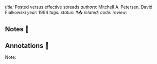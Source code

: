 *title:* Posted versus effective spreads
*authors:* Mitchell A. Petersen, David Fialkowski
*year:* 1994
*tags:* 
*status:* #📥
*related:*
*code:*
*review:*

## Notes 📍

## Annotations 📖
Note: 